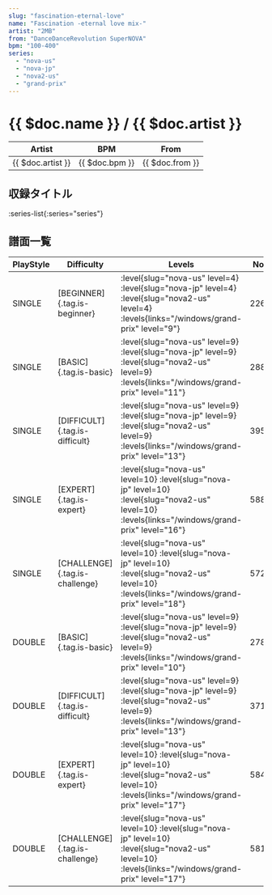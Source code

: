 ```yaml
---
slug: "fascination-eternal-love"
name: "Fascination -eternal love mix-"
artist: "2MB"
from: "DanceDanceRevolution SuperNOVA"
bpm: "100-400"
series:
  - "nova-us"
  - "nova-jp"
  - "nova2-us"
  - "grand-prix"
---
```


# {{ $doc.name }} / {{ $doc.artist }}

|Artist|BPM|From|
|------|---|----|
|{{ $doc.artist }}|{{ $doc.bpm }}|{{ $doc.from }}|

## 収録タイトル

:series-list{:series="series"}

## 譜面一覧

|PlayStyle|Difficulty|Levels|Notes|Movie|
|---------|----------|------|-----|-----|
|SINGLE|[BEGINNER]{.tag.is-beginner}|<div class="field is-grouped is-grouped-multiline"> :level{slug="nova-us" level=4} :level{slug="nova-jp" level=4} :level{slug="nova2-us" level=4}  :levels{links="/windows/grand-prix" level="9"}</div>|226/2||
|SINGLE|[BASIC]{.tag.is-basic}|<div class="field is-grouped is-grouped-multiline"> :level{slug="nova-us" level=9} :level{slug="nova-jp" level=9} :level{slug="nova2-us" level=9}  :levels{links="/windows/grand-prix" level="11"}</div>|288/6||
|SINGLE|[DIFFICULT]{.tag.is-difficult}|<div class="field is-grouped is-grouped-multiline"> :level{slug="nova-us" level=9} :level{slug="nova-jp" level=9} :level{slug="nova2-us" level=9}  :levels{links="/windows/grand-prix" level="13"}</div>|395/1||
|SINGLE|[EXPERT]{.tag.is-expert}|<div class="field is-grouped is-grouped-multiline"> :level{slug="nova-us" level=10} :level{slug="nova-jp" level=10} :level{slug="nova2-us" level=10}  :levels{links="/windows/grand-prix" level="16"}</div>|588/6||
|SINGLE|[CHALLENGE]{.tag.is-challenge}|<div class="field is-grouped is-grouped-multiline"> :level{slug="nova-us" level=10} :level{slug="nova-jp" level=10} :level{slug="nova2-us" level=10}  :levels{links="/windows/grand-prix" level="18"}</div>|572/14||
|DOUBLE|[BASIC]{.tag.is-basic}|<div class="field is-grouped is-grouped-multiline"> :level{slug="nova-us" level=9} :level{slug="nova-jp" level=9} :level{slug="nova2-us" level=9}  :levels{links="/windows/grand-prix" level="10"}</div>|278/20||
|DOUBLE|[DIFFICULT]{.tag.is-difficult}|<div class="field is-grouped is-grouped-multiline"> :level{slug="nova-us" level=9} :level{slug="nova-jp" level=9} :level{slug="nova2-us" level=9}  :levels{links="/windows/grand-prix" level="13"}</div>|371/4||
|DOUBLE|[EXPERT]{.tag.is-expert}|<div class="field is-grouped is-grouped-multiline"> :level{slug="nova-us" level=10} :level{slug="nova-jp" level=10} :level{slug="nova2-us" level=10}  :levels{links="/windows/grand-prix" level="17"}</div>|584/3||
|DOUBLE|[CHALLENGE]{.tag.is-challenge}|<div class="field is-grouped is-grouped-multiline"> :level{slug="nova-us" level=10} :level{slug="nova-jp" level=10} :level{slug="nova2-us" level=10}  :levels{links="/windows/grand-prix" level="17"}</div>|581/2||
